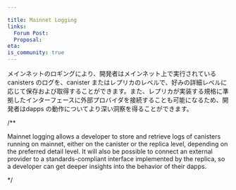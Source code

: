 ```yaml
---

title: Mainnet Logging
links:
  Forum Post:
  Proposal:
eta:
is_community: true
---
```

メインネットのロギングにより、開発者はメインネット上で実行されているcanisters のログを、canister またはレプリカのレベルで、好みの詳細レベルに応じて保存および取得することができます。また、レプリカが実装する規格に準拠したインターフェースに外部プロバイダを接続することも可能になるため、開発者はdapps の動作についてより深い洞察を得ることができます。

/**

Mainnet logging allows a developer to store and retrieve logs of canisters running on mainnet, either on the canister or the replica level, depending on the preferred detail level. It will also be possible to connect an external provider to a standards-compliant interface implemented by the replica, so a developer can get deeper insights into the behavior of their dapps.

*/
